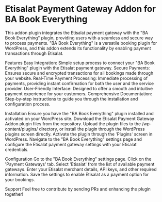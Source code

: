 # Etisalat Payment Gateway Addon for BA Book Everything

This addon plugin integrates the Etisalat payment gateway with the "BA Book Everything" plugin, providing users with a seamless and secure way to process payments. "BA Book Everything" is a versatile booking plugin for WordPress, and this addon extends its functionality by enabling payment transactions through Etisalat.

Features
Easy Integration: Simple setup process to connect your "BA Book Everything" plugin with the Etisalat payment gateway.
Secure Payments: Ensures secure and encrypted transactions for all bookings made through your website.
Real-Time Payment Processing: Immediate processing of payments, providing instant confirmation for both the user and the service provider.
User-Friendly Interface: Designed to offer a smooth and intuitive payment experience for your customers.
Comprehensive Documentation: Step-by-step instructions to guide you through the installation and configuration process.

Installation
Ensure you have the "BA Book Everything" plugin installed and activated on your WordPress site.
Download the Etisalat Payment Gateway Addon plugin files from the repository.
Upload the plugin files to the /wp-content/plugins/ directory, or install the plugin through the WordPress plugins screen directly.
Activate the plugin through the 'Plugins' screen in WordPress.
Navigate to the "BA Book Everything" settings page and configure the Etisalat payment gateway settings with your Etisalat credentials.

Configuration
Go to the "BA Book Everything" settings page.
Click on the 'Payment Gateways' tab.
Select 'Etisalat' from the list of available payment gateways.
Enter your Etisalat merchant details, API keys, and other required information.
Save the settings to enable Etisalat as a payment option for your bookings.

Support
Feel free to contribute by sending PRs and enhancing the plugin together!
